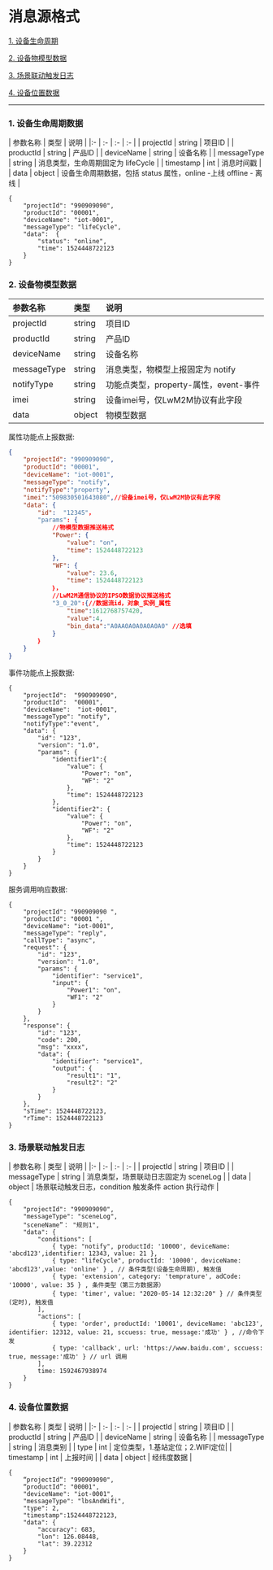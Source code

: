 # 消息源格式

<a href="#1">1. 设备生命周期</a>

<a href="#2">2. 设备物模型数据</a>

<a href="#3">3. 场景联动触发日志</a>

<a href="#4">4. 设备位置数据</a>

---
<h3 id="1">1. 设备生命周期数据</h3>

| 参数名称 | 类型 | 说明 |
|:- | :- | :- | :- |
| projectId  | string | 项目ID |
| productId   | string | 产品ID |
| deviceName  | string  | 设备名称 |
| messageType  | string | 消息类型，生命周期固定为 lifeCycle |
| timestamp  | int | 消息时间戳 |
| data | object | 设备生命周期数据，包括 status 属性，online -上线  offline - 离线 |

```
{
    "projectId": "990909090",     
    "productId": "00001",                    
    "deviceName": "iot-0001",      
    "messageType": "lifeCycle", 
    "data":  {
        "status": "online",
        "time": 1524448722123
    }
}
```

<h3 id="2">2. 设备物模型数据</h3>

| 参数名称 | 类型 | 说明 |
|:- | :- | :- |
| projectId  | string | 项目ID |
| productId   | string | 产品ID |
| deviceName  | string  | 设备名称 |
| messageType  | string | 消息类型，物模型上报固定为 notify |
| notifyType | string| 功能点类型，property-属性，event-事件 |
| imei | string | 设备imei号，仅LwM2M协议有此字段 |
| data | object | 物模型数据 |

属性功能点上报数据:

```json
{
    "projectId": "990909090",     
    "productId": "00001",                   
    "deviceName": "iot-0001",     
    "messageType": "notify",
    "notifyType":"property",
    "imei":"509830501643080",//设备imei号，仅LwM2M协议有此字段
    "data": {                         
        "id":  "12345"，                  
        "params": {
            //物模型数据推送格式
            "Power": {
                "value": "on",
                "time": 1524448722123
            },
            "WF": {
                "value": 23.6,
                "time": 1524448722123
            ｝，
            //LwM2M通信协议的IPSO数据协议推送格式
            "3_0_20":{//数据流id，对象_实例_属性
                "time":1612768757420,
                "value":4,
                "bin_data":"A0AA0A0A0A0A0A0" //选填
            }
        ｝
    } 
}
```

事件功能点上报数据:

```
{
    "projectId":  "990909090",    
    "productId":  "00001",                        
    "deviceName":  "iot-0001",    
    "messageType": "notify",
    "notifyType":"event",
    "data": {
        "id": "123",
        "version": "1.0",
        "params": {
            "identifier1":{
                "value": {
                    "Power": "on",
                    "WF": "2"
                },
                "time": 1524448722123
            },
            "identifier2": {
                "value": {
                    "Power": "on",
                    "WF": "2"
                },
                "time": 1524448722123
            }
        }
    }
}
```

服务调用响应数据:

```
{
	"projectId": "990909090 ",
	"productId": "00001 ",
	"deviceName": "iot-0001",
	"messageType": "reply",
	"callType": "async",
	"request": {
		"id": "123",
		"version": "1.0",
		"params": {
			"identifier": "service1",
			"input": {
				"Power1": "on",
				"WF1": "2"
			}
		}
	},
	"response": {
		"id": "123",
		"code": 200,
		"msg": "xxxx",
		"data": {
			"identifier": "service1",
			"output": {
				"result1": "1",
				"result2": "2"
			}
		}
	},
	"sTime": 1524448722123,
	"rTime": 1524448722123
}
```

<h3 id="3">3. 场景联动触发日志</h3>

| 参数名称 | 类型 | 说明 |
|:- | :- | :- | :- |
| projectId  | string | 项目ID |
| messageType  | string | 消息类型，场景联动日志固定为 sceneLog |
| data | object | 场景联动触发日志，condition 触发条件 action 执行动作 |

```
{
    "projectId": "990909090", 
    "messageType": "sceneLog",
    "sceneName”： "规则1",
    "data": {
        "conditions": [
            { type: "notify", productId: '10000', deviceName: 'abcd123',identifier: 12343, value: 21 },
            { type: "lifeCycle", productId: '10000', deviceName: 'abcd123',value: 'online' } , // 条件类型(设备生命周期), 触发值
            { type: 'extension', category: 'temprature', adCode: '10000', value: 35 } , 条件类型（第三方数据源）
            { type: 'timer', value: "2020-05-14 12:32:20" } // 条件类型(定时), 触发值
        ],
        "actions": [
            { type: 'order', productId: '10001', deviceName: 'abc123', identifier: 12312, value: 21, sccuess: true, message:'成功' } , //命令下发
            { type: 'callback', url: 'https://www.baidu.com', sccuess: true, message:'成功' } // url 调用
        ],
        time: 1592467938974
    }
}
```

<h3 id="4">4. 设备位置数据</h3>

| 参数名称 | 类型 | 说明 |
|:- | :- | :- | :- |
| projectId  | string | 项目ID |
| productId   | string | 产品ID |
| deviceName  | string  | 设备名称 |
| messageType  | string | 消息类别 |
| type  | int | 定位类型，1.基站定位；2.WIFI定位|
| timestamp | int | 上报时间 |
| data | object | 经纬度数据 |

```
{
    “projectId“: "990909090",
    “productId”: "00001",
    "deviceName": "iot-0001",
    "messageType": "lbsAndWifi",
    "type": 2,
    "timestamp":1524448722123,
    "data": {
        "accuracy": 683,
        "lon": 126.08448,
        "lat": 39.22312
    }
}
```
